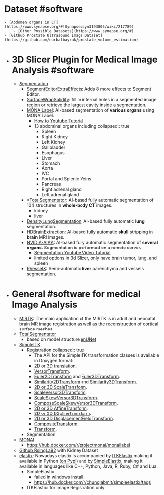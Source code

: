 # Dataset #software
	- [Abdomen organs in CT](https://www.synapse.org/#!Synapse:syn3193805/wiki/217789)
		- [Other Possible Datasets](https://www.synapse.org/#)
	- [Github Prostate Ultrasound Image Dataset](https://github.com/nurbalbayrak/prostate_volume_estimation)
- # 3D Slicer Plugin for Medical Image Analysis #software
	- [Segmentation](https://slicer.readthedocs.io/en/latest/user_guide/image_segmentation.html#segmentation-modules)
		- [SegmentEditorExtraEffects](https://github.com/lassoan/SlicerSegmentEditorExtraEffects): Adds 8 more effects to Segment Editor.
		- [SurfaceWrapSolidify](https://github.com/sebastianandress/Slicer-SurfaceWrapSolidify): fill in internal holes in a segmented image region or retrieve the largest cavity inside a segmentation.
		- [MONAILabel](https://github.com/Project-MONAI/MONAILabel/tree/main/plugins/slicer/MONAILabel): AI-based segmentation of **various organs** using MONAILabel.
			- [How to Youtube Tutorial](https://www.youtube.com/watch?v=KjwuFx0pTXU)
			- 13 abdominal organs including
			  collapsed:: true
				- Spleen
				- Right Kidney
				- Left Kidney
				- Gallbladder
				- Esophagus
				- Liver
				- Stomach
				- Aorta
				- IVC
				- Portal and Splenic Veins
				- Pancreas
				- Right adrenal gland
				- Left adrenal gland
		- *[TotalSegmentator](https://github.com/lassoan/SlicerTotalSegmentator): AI-based fully automatic segmentation of 104 structures in **whole-body CT** images.
			- kidney
			- liver
		- [DensityLungSegmentation](https://github.com/pzaffino/SlicerDensityLungSegmentation): AI-based fully automatic **lung** segmentation.
		- [HDBrainExtraction](https://github.com/lassoan/SlicerHDBrainExtraction): AI-based fully automatic **skull** stripping in **brain** MRI images.
		- [NVIDIA-AIAA](https://github.com/NVIDIA/ai-assisted-annotation-client/tree/master/slicer-plugin): AI-based fully automatic segmentation of **several organs**. Segmentation is performed on a remote server.
			- [Segmentation Youtube Video Tutorial](https://www.youtube.com/watch?v=ucnvE16pkmI&t=23s)
			- limited options in 3d Slicer, only have brain tumor, lung, and spleen
		- [RVesselX](https://github.com/R-Vessel-X/SlicerRVXLiverSegmentation): Semi-automatic **liver** parenchyma and vessels segmentation.
- # General #software for medical Image Analysis
	- [MIRTK](https://mirtk.github.io/index.html): The main application of the MIRTK is in adult and neonatal brain MR image registration as well as the reconstruction of cortical surface meshes
	- [TotalSegmentator](https://github.com/wasserth/TotalSegmentator)
		- based on model structure [nnUNet](https://github.com/MIC-DKFZ/nnUNet)
	- [SimpleITK](https://simpleitk.org/)
		- Registration
		  collapsed:: true
			- The API for the SimpleITK transformation classes is available in Doxygen format:
			- [2D or 3D translation](https://simpleitk.org/doxygen/latest/html/classitk_1_1simple_1_1TranslationTransform.html).
			- [VersorTransform](https://simpleitk.org/doxygen/latest/html/classitk_1_1simple_1_1VersorTransform.html).
			- [Euler2DTransform](https://simpleitk.org/doxygen/latest/html/classitk_1_1simple_1_1Euler2DTransform.html) and [Euler3DTransform](https://simpleitk.org/doxygen/latest/html/classitk_1_1simple_1_1Euler3DTransform.html).
			- [Similarity2DTransform](https://simpleitk.org/doxygen/latest/html/classitk_1_1simple_1_1Similarity2DTransform.html) and [Similarity3DTransform](https://simpleitk.org/doxygen/latest/html/classitk_1_1simple_1_1Similarity3DTransform.html).
			- [2D or 3D ScaleTransform](https://simpleitk.org/doxygen/latest/html/classitk_1_1simple_1_1ScaleTransform.html).
			- [ScaleVersor3DTransform](https://simpleitk.org/doxygen/latest/html/classitk_1_1simple_1_1ScaleVersor3DTransform.html).
			- [ScaleSkewVersor3DTransform](https://simpleitk.org/doxygen/latest/html/classitk_1_1simple_1_1ScaleSkewVersor3DTransform.html).
			- [ComposeScaleSkewVersor3DTransform](https://simpleitk.org/doxygen/latest/html/classitk_1_1simple_1_1ComposeScaleSkewVersor3DTransform.html).
			- [2D or 3D AffineTransform](https://simpleitk.org/doxygen/latest/html/classitk_1_1simple_1_1AffineTransform.html).
			- [2D or 3D BSplineTransform](https://simpleitk.org/doxygen/latest/html/classitk_1_1simple_1_1BSplineTransform.html).
			- [2D or 3D DisplacementFieldTransform](https://simpleitk.org/doxygen/latest/html/classitk_1_1simple_1_1DisplacementFieldTransform.html).
			- [CompositeTransform](https://simpleitk.org/doxygen/latest/html/classitk_1_1simple_1_1CompositeTransform.html).
			- [Transform](https://simpleitk.org/doxygen/latest/html/classitk_1_1simple_1_1Transform.html).
		- Segmentation
	- [MONAI](https://github.com/Project-MONAI/MONAI/)
		- https://hub.docker.com/r/projectmonai/monailabel
	- [Github RsingLa92](https://github.com/rsingla92/kidneyUS) with Kidney Dataset
	- [elastix](https://elastix.lumc.nl/): Nowadays elastix is accompanied by [ITKElastix](https://github.com/InsightSoftwareConsortium/ITKElastix) making it available in Python ([on Pypi](https://pypi.org/project/itk-elastix/)) and by [SimpleElastix](http://simpleelastix.github.io/), making it available in languages like C++, Python, Java, R, Ruby, C# and Lua.
		- SimpleElastix
			- failed in windows install
			- https://hub.docker.com/r/chunglabmit/simpleelastix/tags
		- ITKElastix: for image Registration only